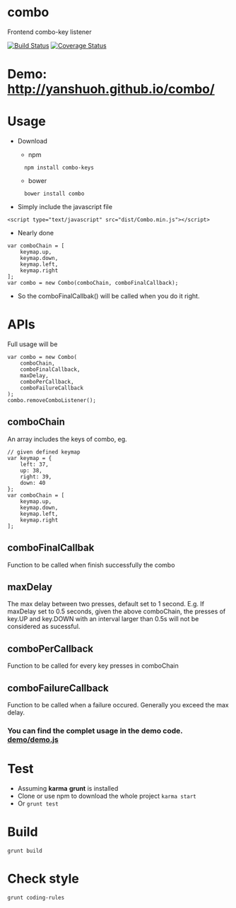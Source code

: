 # combo
Frontend combo-key listener

[![Build Status](https://travis-ci.org/YanshuoH/combo.svg?branch=master)](https://travis-ci.org/YanshuoH/combo)
[![Coverage Status](https://coveralls.io/repos/YanshuoH/combo/badge.svg?branch=master&service=github)](https://coveralls.io/github/YanshuoH/combo?branch=master)

# Demo: http://yanshuoh.github.io/combo/

# Usage
* Download
  * npm
  ```
    npm install combo-keys
  ```
  * bower
  ```
    bower install combo
  ```

* Simply include the javascript file
```
<script type="text/javascript" src="dist/Combo.min.js"></script> 
```

* Nearly done
``` 
var comboChain = [
    keymap.up,
    keymap.down,
    keymap.left,
    keymap.right
];
var combo = new Combo(comboChain, comboFinalCallback);
```
  * So the comboFinalCallbak() will be called when you do it right.

# APIs
Full usage will be
```
var combo = new Combo(
    comboChain,
    comboFinalCallback,
    maxDelay,
    comboPerCallback,
    comboFailureCallback
);
combo.removeComboListener();
```
## comboChain
An array includes the keys of combo, eg.
``` 
// given defined keymap
var keymap = {
    left: 37,
    up: 38,
    right: 39,
    down: 40
};
var comboChain = [
    keymap.up,
    keymap.down,
    keymap.left,
    keymap.right
];
```

## comboFinalCallbak
Function to be called when finish successfully the combo

## maxDelay
The max delay between two presses, default set to 1 second.
E.g. If maxDelay set to 0.5 seconds, given the above comboChain, the presses of key.UP and key.DOWN with an interval larger than 0.5s will not be considered as sucessful.

## comboPerCallback
Function to be called for every key presses in comboChain

## comboFailureCallback
Function to be called when a failure occured. Generally you exceed the max delay.

### You can find the complet usage in the demo code. [demo/demo.js](https://github.com/YanshuoH/combo/blob/master/demo/demo.js)

# Test
* Assuming **karma** **grunt** is installed
* Clone or use npm to download the whole project
``` karma start ```
* Or
``` grunt test ```

# Build
``` grunt build ```

# Check style
``` grunt coding-rules ```
